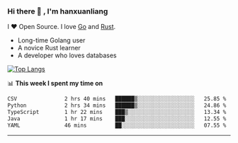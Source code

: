 ### Hi there 👋 , I'm hanxuanliang

<!--
**hanxuanliang/hanxuanliang** is a ✨ _special_ ✨ repository because its `README.md` (this file) appears on your GitHub profile.

Here are some ideas to get you started:

- 🔭 I’m currently working on ...
- 🌱 I’m currently learning ...
- 👯 I’m looking to collaborate on ...
- 🤔 I’m looking for help with ...
- 💬 Ask me about ...
- 📫 How to reach me: ...
- 😄 Pronouns: ...
- ⚡ Fun fact: ...
-->
I ❤ Open Source. I love [Go](https://golang.org) and [Rust](https://www.rust-lang.org/zh-CN/).

* Long-time Golang user
* A novice Rust learner
* A developer who loves databases

[![Top Langs](https://github-readme-stats.vercel.app/api?username=hanxuanliang&show_icons=true&count_private=true&line_height=40)](https://github.com/anuraghazra/github-readme-stats)

📊 **This week I spent my time on**
<!--START_SECTION:waka-->

```txt
CSV               2 hrs 40 mins   ██████▒░░░░░░░░░░░░░░░░░░   25.85 %
Python            2 hrs 34 mins   ██████▒░░░░░░░░░░░░░░░░░░   24.86 %
TypeScript        1 hr 22 mins    ███▒░░░░░░░░░░░░░░░░░░░░░   13.34 %
Java              1 hr 17 mins    ███░░░░░░░░░░░░░░░░░░░░░░   12.55 %
YAML              46 mins         ██░░░░░░░░░░░░░░░░░░░░░░░   07.55 %
```

<!--END_SECTION:waka-->

***
